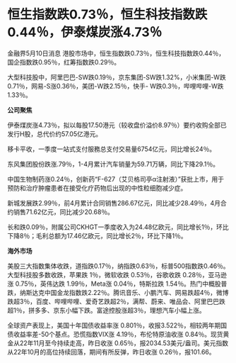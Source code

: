# 恒生指数跌0.73％，恒生科技指数跌0.44％，伊泰煤炭涨4.73％

金融界5月10日消息 港股市场中，恒生指数跌0.73％，恒生科技指数跌0.44％，国企指数跌0.95％，红筹指数跌0.29％。

大型科技股中，阿里巴巴-SW跌0.19％，京东集团-SW跌1.32%，小米集团-W跌0.71％，网易-S涨0.36％，美团-W跌2.15％，快手-
W跌0.3％，哔哩哔哩-W跌1.33％。

**公司聚焦**

伊泰煤炭涨4.73％，拟以每股17.50港元（较收盘价溢价8.97％）要约收购全部已发行H股，总代价约57.05亿港元。

移卡平收，一季度一站式支付服務总支付交易量6754亿元，同比增长24％。

东风集团股份跌涨.79％，1-4月累计汽车销量为59.71万辆，同比下降29.1％。

中国生物制药涨0.24％，创新药“F-627（艾贝格司亭α注射液）”获批上市，用于预防和治疗肿瘤患者在接受化疗药物后出现的中性粒细胞减少症。

新城发展跌2.99％，前4月累计合同销售286.67亿元，同比减少28.49％，4月合约销售71.62亿元，同比减少20.68％。

长和跌0.09％，附属公司CKHGT一季度收入为24.48亿欧元，同比增长1％，环比下降8％；毛利总额为17.46亿欧元，同比增长2％，环比下降1％。

**海外市场**

美股三大指数集体收跌，道指跌0.17％，纳指跌0.63％，标普500指数跌0.46％。大型科技股多数收跌，苹果跌 1％，微软收跌 0.53％，谷歌收跌
0.28％，亚马逊涨 0.75％，英伟达跌 1.99％，Meta涨 0.04％，特斯拉跌
1.54％。热门中概股普跌，纳斯达克中国金龙指数跌2.22％。腾讯音乐、小鹏汽车、网易跌超4％，微博跌超3％，百度、哔哩哔哩、爱奇艺跌超2％，满帮、蔚来、唯品会、阿里巴巴跌超1％，拼多多、京东小幅下跌。富途控股涨超3％，理想汽车小幅上涨。

全球资产表现上，美国十年国债收益率涨 0.801％，收报3.522％，相较两年期国债收益率差-50个基点。恐慌指数VIX涨 4.19％，布伦特原油收涨
0.84％。现货黄金从22年11月至今持续走高，昨日收涨
0.65％，报2034.53美元/盎司。美元指数从22年10月的高位持续回落，期间有所反弹，昨日收涨 0.26％，报101.66。

